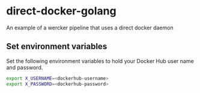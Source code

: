 # direct-docker-golang
An example of a wercker pipeline that uses a direct docker daemon


## Set environment variables

Set the following environment variables to hold your Docker Hub user name and password. 
``` bash
export X_USERNAME=<dockerhub-username>
export X_PASSWORD=<dockerhub-password>
```